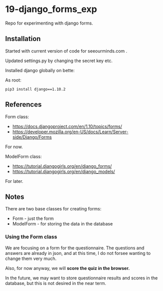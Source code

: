 # 19-django_forms_exp

Repo for experimenting with django forms.

## Installation

Started with current version of code for seeourminds.com .

Updated settings.py by changing the secret key etc.

Installed django globally on bette:

As root:

```
pip3 install django==1.10.2
```

## References

Form class:

- https://docs.djangoproject.com/en/1.10/topics/forms/
- https://developer.mozilla.org/en-US/docs/Learn/Server-side/Django/Forms

For now.

ModelForm class:

- https://tutorial.djangogirls.org/en/django_forms/
- https://tutorial.djangogirls.org/en/django_models/

For later.

## Notes

There are two base classes for creating forms:

- Form - just the form
- ModelForm - for storing the data in the database

### Using the Form class

We are focusing on a form for the questionnaire.
The questions and answers are already in json, and at this time, I do not forsee wanting to change them very much.

Also, for now anyway, we will **score the quiz in the browser.**

In the future, we may want to store questionnaire results and scores in the database, but this is not desired in the near term.

